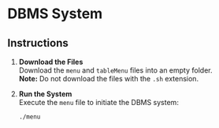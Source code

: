 # DBMS System

## Instructions

1. **Download the Files**  
   Download the `menu` and `tableMenu` files into an empty folder.  
   **Note:** Do not download the files with the `.sh` extension.

2. **Run the System**  
   Execute the `menu` file to initiate the DBMS system:
   ```bash
   ./menu
